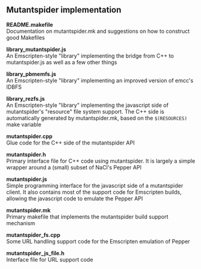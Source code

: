 <h2>Mutantspider implementation</h2>

<b>README.makefile</b><br>
Documentation on mutantspider.mk and suggestions on how to construct good Makefiles

<b>library_mutantspider.js</b><br>
An Emscripten-style "library" implementing the bridge from C++ to mutantspider.js as well
as a few other things

<b>library_pbmemfs.js</b><br>
An Emscripten-style "library" implementing an improved version of emcc's IDBFS

<b>library_rezfs.js</b><br>
An Emscripten-style "library" implementing the javascript side of mutantspider's "resource"
file system support.  The C++ side is automatically generated by mutantspider.mk, based on
the <code>$(RESOURCES)</code> make variable

<b>mutantspider.cpp</b><br>
Glue code for the C++ side of the mutantspider API

<b>mutantspider.h</b><br>
Primary interface file for C++ code using mutantspider.  It is largely a simple wrapper
around a (small) subset of NaCl's Pepper API

<b>mutantspider.js</b><br>
Simple programming interface for the javascript side of a mutantspider client.  It also
contains most of the support code for Emscripten builds, allowing the javascript code to
emulate the Pepper API

<b>mutantspider.mk</b><br>
Primary makefile that implements the mutantspider build support mechanism

<b>mutantspider_fs.cpp</b><br>
Some URL handling support code for the Emscripten emulation of Pepper

<b>mutantspider_js_file.h</b><br>
Interface file for URL support code
